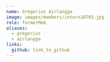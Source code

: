 ```yaml
---
name: Gregorius Airlangga 
image: images/members/intern10703.jpg 
role: formerMem
aliases:
  - gregorius
  - airlangga
links:
  github: link_to_github 
---
```

